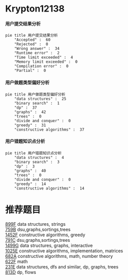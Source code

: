 # Krypton12138

<!-- tabs:start -->



#### **用户提交结果分析**

```mermaid
pie title 用户提交结果分析
    "Accepted" :  60
    "Rejected" :  0
    "Wrong answer" :  34
    "Runtime error" :  2
    "Time limit exceeded" :  4
    "Memory limit exceeded" :  0
    "Compilation error" :  0
    "Partial" :  0
```

#### **用户做题类型偏好分析**

```mermaid
pie title 用户做题类型偏好分析
    "data structures" :  25
    "binary search" :  1
    "dp" :  37
    "graphs" :  42
    "trees" :  0
    "divide and conquer" :  0
    "greedy" :  31
    "constructive algorithms" :  37
```
#### **用户错题知识点分析**

```mermaid
pie title 用户错题知识点分析
    "data structures" :  4
    "binary search" :  3
    "dp" :  3
    "graphs" :  40
    "trees" :  0
    "divide and conquer" :  0
    "greedy" :  14
    "constructive algorithms" :  14
```



<!-- tabs:end -->
# 推荐题目
[899F](https://codeforces.com/contest/899/problem/F)		data structures,
                        strings		  
[759B](https://codeforces.com/contest/759/problem/B)		dsu,graphs,sortings,trees		  
[1452F](https://codeforces.com/contest/1452/problem/F)		constructive algorithms,
                        greedy		  
[791C](https://codeforces.com/contest/791/problem/C)		dsu,graphs,sortings,trees		  
[1499G](https://codeforces.com/contest/1499/problem/G)		data structures,
                        graphs,
                        interactive		  
[1025E](https://codeforces.com/contest/1025/problem/E)		constructive algorithms,
                        implementation,
                        matrices		  
[682A](https://codeforces.com/contest/682/problem/A)		constructive algorithms,
                        math,
                        number theory		  
[622F](https://codeforces.com/contest/622/problem/F)		math		  
[231E](https://codeforces.com/contest/231/problem/E)		data structures,
                        dfs and similar,
                        dp,
                        graphs,
                        trees		  
[813D](https://codeforces.com/contest/813/problem/D)		dp,
                        flows		  
